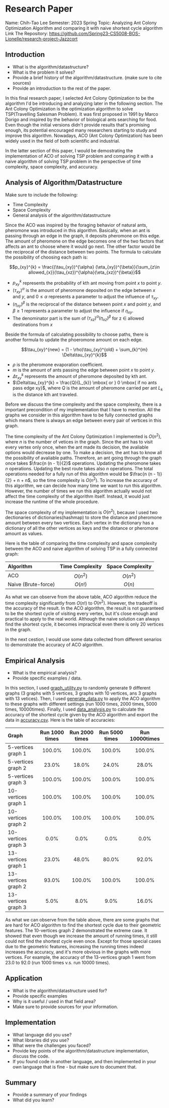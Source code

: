 # Research Paper
Name: Chih-Tao Lee
Semester: 2023 Spring
Topic: Analyzing Ant Colony Optimization Algorithm and comparing it with naive shortest cycle algorithm
Link The Repository: https://github.com/Spring23-CS5008-BOS-Lionelle/research-project-Jazzcort

## Introduction
- What is the algorithm/datastructure?
- What is the problem it solves? 
- Provide a brief history of the algorithm/datastructure. (make sure to cite sources)
- Provide an introduction to the rest of the paper. 

In this final research paper, I selected Ant Colony Optimization to be the algorithm I'd be introducing and analyzing later in the following section. The Ant Colony Optimization is the optimization algorithm to solve TSP(Travelling Salesman Problem). It was first proposed in 1991 by Marco Dorigo and inspired by the behavior of biological ants searching for food. Even though the initial versions didn't provide results that's promising enough, its potential encouraged many researchers starting to study and improve this algorithm. Nowadays, ACO (Ant Colony Optimization) has been widely used in the field of both scientific and industrial.

In the latter section of this paper, I would be demostrating the implementation of ACO of solving TSP problem and comparing it with a naive algorithm of solving TSP problem in the perspective of time complexity, space complexity, and accuracy.

## Analysis of Algorithm/Datastructure
Make sure to include the following:
- Time Complexity
- Space Complexity
- General analysis of the algorithm/datastructure

Since the ACO was inspired by the foraging behavior of natural ants, pheromone was introduced in this algorithm. Basically, when an ant is passing through an edge in the graph, it deposits pheromone on this edge. The amount of pheromone on the edge becomes one of the two factors that affects an ant to choose where it would go next. The other factor would be the reciprocal of the distance between two points. The formula to calculate the possibility of choosing each path is:

$$p_{xy}^{k} = \frac{(\tau_{xy})^{\alpha} (\eta_{xy})^{\beta}}{\sum_{z\in allowed_{x}}(\tau_{xz})^{\alpha}(\eta_{xz})^{\beta}}$$
- $p_{xy}^{k}$ represents the probability of kth ant moving from point $x$ to point $y$. 
- $(\tau_{xy})^{\alpha}$ is the amount of pheromone deposited on the edge between $x$ and $y$, and $0\leq \alpha$ represents a parameter to adjust the influence of $\tau_{xy}$.
- $(\eta_{xy})^{\beta}$ is the reciprocal of the distance between point $x$ and point $y$, and $\beta\geq1$ represents a parameter to adjust the influence if $\eta_{xy}$.
- The denominator part is the sum of $(\tau_{xz})^{\alpha}(\eta_{xz})^{\beta}$ for z $\in$ allowed destinations from $x$ 

Beside the formula of calculating possibility to choose paths, there is another formula to update the phoeromone amount on each edge.

$$\tau_{xy}^{new} = (1 - \rho)\tau_{xy}^{old} + \sum_{k}^{m} \Delta\tau_{xy}^{k}$$
- $\rho$ is the pheromone evaporation coefficient.
- $m$ is the amount of ants passing the edge between point $x$ to point $y$.
- $\Delta\tau_{xy}^{k}$ represents the amount of pheromone deposited by kth ant.
- $\Delta\tau_{xy}^{k} = \frac{Q}{L_{k}} \mbox{  or  } 0 \mbox{  if no ants pass edge xy}$, where $Q$ is the amount of pheromone carried per ant $L_{k}$ is the distance kth ant traveled.

Before we discuss the time complexity and the space complexity, there is a important precondition of my implementation that I have to mention. All the graphs we consider in this algorithm have to be fully connected graphs which means there is always an edge between every pair of vertices in this graph.

The time complexity of the Ant Colony Optimization I implemented is $O(n^{2})$, where $n$ is the number of vetices in the graph. Since the ant has to visit every vertex only once, when the ant made its decision, the avaliable options would decrease by one. To make a decision, the ant has to know all the possibility of avaliable paths. Therefore, an ant going through the graph once takes $\frac{n (n - 1)}{2}$ operations. Updating the pheromone takes $n$ operations. Updating the best route takes also $n$ operations. The total operations needed for a fully run of this algorithm would be $\frac{n (n - 1)}{2} + n + n$, so the time complexity is $O(n^{2})$. To increase the accuracy of this algorithm, we can decide how many time we want to run this algorithm. However, the number of times we run this algorithm actually would not affect the time complexity of the algorithm itself. Instead, it would just increase the runtime of the whole procedure.

The space complexity of my implementation is $O(n^{2})$, because I used two dectionaries of dictionaries(hashmap) to store the distance and pheromone amount between every two vertices. Each vertex in the dictionary has a dictionary of all the other vertices as keys and the distance or pheromone amount as values.

Here is the table of comparing the time complexity and space complexity between the ACO and naive algorithm of solving TSP in a fully connected graph:

| Algorithm |  Time Complexity | Space Complexity | 
| :-- | :--: |  :--: |
| ACO | $O(n^{2})$ | $O(n^{2})$ |
| Naive (Brute-force) | $O(n!)$  | $O(n)$ |

As what we can observe from the above table, ACO algorithm reduce the time complexity significantly from $O(n!)$ to $O(n^{2})$. However, the tradeoff is the accuracy of the result. In the ACO algorithm, the result is not guaranteed to be the shortest cycle of visiting every vertex, but it's close enough and practical to apply to the real world. Although the naive solution can always find the shortest cycle, it becomes impractical even there is only 20 vertices in the graph.

In the next cestion, I would use some data collected from different senarios to demonstrate the accuracy of ACO algorithm.

## Empirical Analysis
- What is the empirical analysis?
- Provide specific examples / data.

In this section, I used [graph_utility.py](https://github.com/Spring23-CS5008-BOS-Lionelle/research-project-Jazzcort/blob/main/graph_utility.py) to randomly generate 9 different graphs (3 graphs with 5 vertices, 3 graphs with 10 vertices, ans 3 graphs with 13 vetices). Then, I used [generate_data.py](https://github.com/Spring23-CS5008-BOS-Lionelle/research-project-Jazzcort/blob/main/generate_data.py) to apply the ACO algorithm to these graphs with different settings (run 1000 times, 2000 times, 5000 times, 10000times). Finally, I used [data_analysis.py](https://github.com/Spring23-CS5008-BOS-Lionelle/research-project-Jazzcort/blob/main/data_analysis.py) to calculate the accuracy of the shortest cycle given by the ACO algorithm and export the data in [accuracy.csv](https://github.com/Spring23-CS5008-BOS-Lionelle/research-project-Jazzcort/blob/main/accuracy.csv). Here is the table of accuracies:

| Graph |  Run 1000 times | Run 2000 times | Run 5000 times | Run 10000times |
| :-- | :--: |  :--: | :--: | :--: |
| 5-vertices graph 1 | 100.0% | 100.0% | 100.0% | 100.0% |
| 5-vertices graph 2 | 23.0% | 18.0% | 24.0% | 28.0% |
| 5-vertices graph 3 | 100.0% | 100.0% | 100.0% | 100.0% |
| 10-vertices graph 1 | 100.0% | 100.0% | 100.0% | 100.0% |
| 10-vertices graph 2 | 100.0% | 100.0% | 100.0% | 100.0% |
| 10-vertices graph 3 | 0.0% | 0.0% | 0.0% | 0.0% |
| 13-vertices graph 1 | 23.0% | 48.0% | 80.0% | 92.0% | 
| 13-vertices graph 2 | 93.0% | 100.0% | 100.0% | 100.0% | 
| 13-vertices graph 3 | 5.0% | 8.0% | 9.0% | 16.0% | 

As what we can observe from the table above, there are some graphs that are hard for ACO algorithm to find the shortest cycle due to their geometric features. The 10-vertices graph 2 demonstrated the extreme case. It showed that even though we increase the amount of running times, it still could not find the shortest cycle even once. Except for those special cases due to the geometric features, increasing the running times indeed increases the accuracy, and it's more obvious in the graphs with more vertices. For example, the accuracy of the 13-vertices graph 1 went from $23.0%$ to $92.0%$ (run 1000 times v.s. run 10000 times).





## Application
- What is the algorithm/datastructure used for?
- Provide specific examples
- Why is it useful / used in that field area?
- Make sure to provide sources for your information.


## Implementation
- What language did you use?
- What libraries did you use?
- What were the challenges you faced?
- Provide key points of the algorithm/datastructure implementation, discuss the code.
- If you found code in another language, and then implemented in your own language that is fine - but make sure to document that.


## Summary
- Provide a summary of your findings
- What did you learn?
